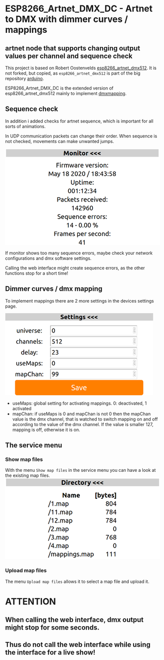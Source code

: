 # ESP8266_Artnet_DMX_DC - Artnet to DMX with dimmer curves / mappings 
## artnet node that supports changing output values per channel and sequence check

This project is based on Robert Oostenvelds [esp8266_artnet_dmx512](https://github.com/robertoostenveld/arduino/tree/master/esp8266_artnet_dmx512).
It is not forked, but copied, as `esp8266_artnet_dmx512` is part of the big repository [arduino](https://github.com/robertoostenveld/arduino).

ESP8266_Artnet_DMX_DC is the extended version of esp8266_artnet_dmx512 mainly to implement [dmxmapping](https://github.com/Lutzion/dmxmapping).


## Sequence check
In addition i added checks for artnet sequence, which is important for all sorts of animations.

In UDP communication packets can change their order. When sequence is not checked, movements can make unwanted jumps.

![Monitor!](/media/Monitor.png "Monitor page")

If monitor shows too many sequence errors, maybe check your network configurations and dmx software settings.

Calling the web interface might create sequence errors, as the other functions stop for a short time! 

## Dimmer curves / dmx mapping
To implement mappings there are 2 more settings in the devices settings page.

![Settings!](/media/Settings.png "Settings page")

- useMaps: global setting for activating mappings. 0: deactivated, 1 activated
- mapChan: if useMaps is 0 and mapChan is not 0 then the mapChan value is the dmx channel, that is watched to switch mapping on and off according to the value of the dmx channel. If the value is smaller 127, mapping is off, otherwise it is on.

## The service menu
### Show map files
With the menu `Show map files` in the service menu you can have a look at the existing map files.
![DirMap!](/media/DirMapFiles.png "Directory of map files")

### Upload map files
The menu `Upload map files` allows it to select a map file and upload it.




# ATTENTION
## When calling the web interface, dmx output might stop for some seconds.
## Thus do not call the web interface while using the interface for a live show! 


